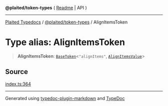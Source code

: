 **@plaited/token-types** ( [Readme](../README.md) \| API )

***

[Plaited Typedocs](../../../modules.md) / [@plaited/token-types](../modules.md) / AlignItemsToken

# Type alias: AlignItemsToken

> **AlignItemsToken**: [`BaseToken`](BaseToken.md)\<`"alignItems"`, [`AlignItemsValue`](AlignItemsValue.md)\>

## Source

[index.ts:364](https://github.com/plaited/plaited/blob/95d1a1b/libs/token-types/src/index.ts#L364)

***

Generated using [typedoc-plugin-markdown](https://www.npmjs.com/package/typedoc-plugin-markdown) and [TypeDoc](https://typedoc.org/)
